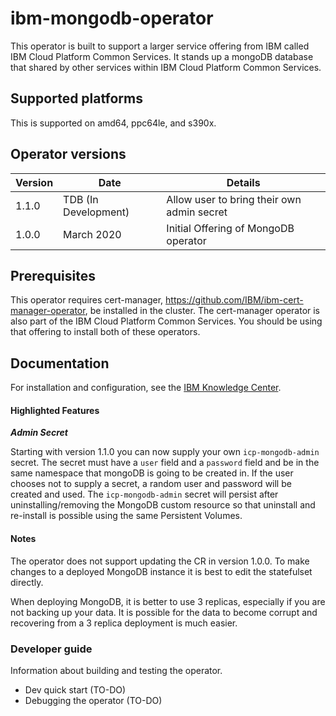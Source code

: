# ibm-mongodb-operator

This operator is built to support a larger service offering from IBM called IBM Cloud Platform Common Services. It stands up a mongoDB database that shared by other services within IBM Cloud Platform Common Services. 

## Supported platforms

This is supported on amd64, ppc64le, and s390x. 

## Operator versions

| Version | Date | Details |
| ----- | ---- | ----------------- |
| 1.1.0 | TDB (In Development) | Allow user to bring their own admin secret
| 1.0.0 | March 2020 | Initial Offering of MongoDB operator

## Prerequisites

This operator requires cert-manager, https://github.com/IBM/ibm-cert-manager-operator, be installed in the cluster. The cert-manager operator is also part of the IBM Cloud Platform Common Services. You should be using that offering to install both of these operators. 

## Documentation

For installation and configuration, see the [IBM Knowledge Center](http://ibm.biz/cpcsdocs).

#### Highlighted Features

**_Admin Secret_**

Starting with version 1.1.0 you can now supply your own `icp-mongodb-admin` secret. The secret must have a `user` field and a `password` field and be in the same namespace that mongoDB is going to be created in. If the user chooses not to supply a secret, a random user and password will be created and used. The `icp-mongodb-admin` secret will persist after uninstalling/removing the MongoDB custom resource so that uninstall and re-install is possible using the same Persistent Volumes. 

#### Notes
The operator does not support updating the CR in version 1.0.0. To make changes to a deployed MongoDB instance it is best to edit the statefulset directly.

When deploying MongoDB, it is better to use 3 replicas, especially if you are not backing up your data. It is possible for the data to become corrupt and recovering from a 3 replica deployment is much easier. 

### Developer guide

Information about building and testing the operator.
- Dev quick start (TO-DO)
- Debugging the operator (TO-DO)

